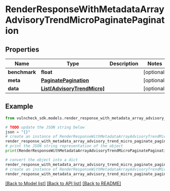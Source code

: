 # RenderResponseWithMetadataArrayAdvisoryTrendMicroPaginatePagination


## Properties

Name | Type | Description | Notes
------------ | ------------- | ------------- | -------------
**benchmark** | **float** |  | [optional] 
**meta** | [**PaginatePagination**](PaginatePagination.md) |  | [optional] 
**data** | [**List[AdvisoryTrendMicro]**](AdvisoryTrendMicro.md) |  | [optional] 

## Example

```python
from vulncheck_sdk.models.render_response_with_metadata_array_advisory_trend_micro_paginate_pagination import RenderResponseWithMetadataArrayAdvisoryTrendMicroPaginatePagination

# TODO update the JSON string below
json = "{}"
# create an instance of RenderResponseWithMetadataArrayAdvisoryTrendMicroPaginatePagination from a JSON string
render_response_with_metadata_array_advisory_trend_micro_paginate_pagination_instance = RenderResponseWithMetadataArrayAdvisoryTrendMicroPaginatePagination.from_json(json)
# print the JSON string representation of the object
print(RenderResponseWithMetadataArrayAdvisoryTrendMicroPaginatePagination.to_json())

# convert the object into a dict
render_response_with_metadata_array_advisory_trend_micro_paginate_pagination_dict = render_response_with_metadata_array_advisory_trend_micro_paginate_pagination_instance.to_dict()
# create an instance of RenderResponseWithMetadataArrayAdvisoryTrendMicroPaginatePagination from a dict
render_response_with_metadata_array_advisory_trend_micro_paginate_pagination_from_dict = RenderResponseWithMetadataArrayAdvisoryTrendMicroPaginatePagination.from_dict(render_response_with_metadata_array_advisory_trend_micro_paginate_pagination_dict)
```
[[Back to Model list]](../README.md#documentation-for-models) [[Back to API list]](../README.md#documentation-for-api-endpoints) [[Back to README]](../README.md)


